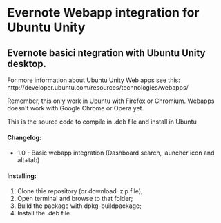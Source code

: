 Evernote Webapp integration for Ubuntu Unity
===================

<h2>Evernote basici ntegration with Ubuntu Unity desktop.</h2>

<p>For more information about Ubuntu Unity Web apps see this: http://developer.ubuntu.com/resources/technologies/webapps/</p>

<p>Remember, this only work in Ubuntu with Firefox or Chromium. Webapps doesn't work with Google Chrome or Opera yet.</p>

<p>This is the source code to compile in .deb file and install in Ubuntu</p>

<h4>Changelog:</h4>
<ul>
<li> 1.0 - Basic webapp integration (Dashboard search, launcher icon and alt+tab) </li>
</ul>

<h4>Installing:</h4>

<ol>
<li>Clone thie repository (or download .zip file);</li>
<li>Open terminal and browse to that folder;</li>
<li>Build the package with dpkg-buildpackage;</li>
<li>Install the .deb file</li>
</ol>
